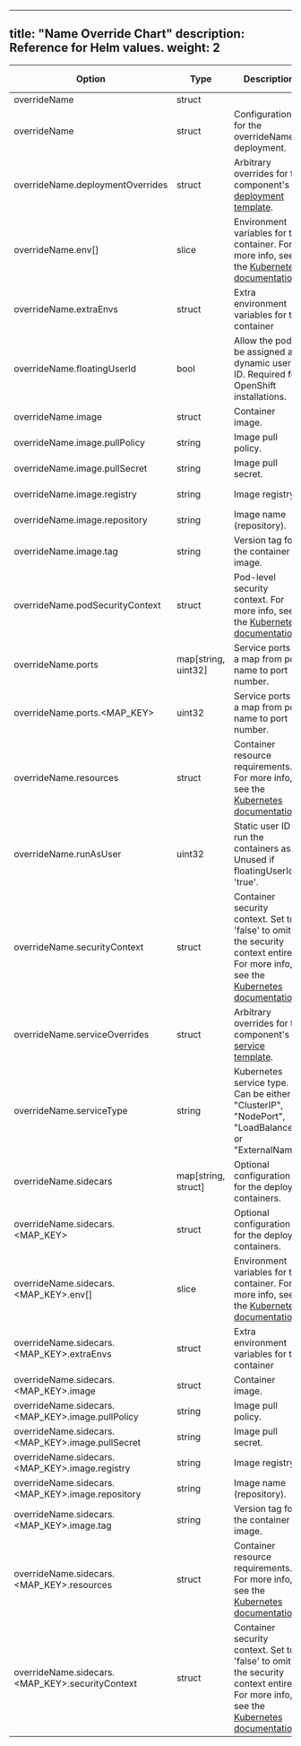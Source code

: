 
---
title: "Name Override Chart"
description: Reference for Helm values.
weight: 2
---

|Option|Type|Description|Default Value|
|------|----|-----------|-------------|
|overrideName|struct|| |
|overrideName|struct|Configuration for the overrideName deployment.| |
|overrideName.deploymentOverrides|struct|Arbitrary overrides for the component's [deployment template](https://kubernetes.io/docs/reference/kubernetes-api/workload-resources/deployment-v1/).| |
|overrideName.env[]|slice|Environment variables for the container. For more info, see the [Kubernetes documentation](https://kubernetes.io/docs/reference/generated/kubernetes-api/v1.26/#envvarsource-v1-core).|null|
|overrideName.extraEnvs|struct|Extra environment variables for the container| |
|overrideName.floatingUserId|bool|Allow the pod to be assigned a dynamic user ID. Required for OpenShift installations.|false|
|overrideName.image|struct|Container image.| |
|overrideName.image.pullPolicy|string|Image pull policy.|IfNotPresent|
|overrideName.image.pullSecret|string|Image pull secret.| |
|overrideName.image.registry|string|Image registry.|quay.io/solo-io|
|overrideName.image.repository|string|Image name (repository).|painter|
|overrideName.image.tag|string|Version tag for the container image.| |
|overrideName.podSecurityContext|struct|Pod-level security context. For more info, see the [Kubernetes documentation](https://kubernetes.io/docs/reference/generated/kubernetes-api/v1.26/#podsecuritycontext-v1-core).| |
|overrideName.ports|map[string, uint32]|Service ports as a map from port name to port number.|{}|
|overrideName.ports.<MAP_KEY>|uint32|Service ports as a map from port name to port number.| |
|overrideName.resources|struct|Container resource requirements. For more info, see the [Kubernetes documentation](https://kubernetes.io/docs/reference/generated/kubernetes-api/v1.26/#resourcerequirements-v1-core).| |
|overrideName.runAsUser|uint32|Static user ID to run the containers as. Unused if floatingUserId is 'true'.|10101|
|overrideName.securityContext|struct|Container security context. Set to 'false' to omit the security context entirely. For more info, see the [Kubernetes documentation](https://kubernetes.io/docs/reference/generated/kubernetes-api/v1.26/#securitycontext-v1-core).| |
|overrideName.serviceOverrides|struct|Arbitrary overrides for the component's [service template](https://kubernetes.io/docs/reference/kubernetes-api/service-resources/service-v1/).| |
|overrideName.serviceType|string|Kubernetes service type. Can be either "ClusterIP", "NodePort", "LoadBalancer", or "ExternalName".| |
|overrideName.sidecars|map[string, struct]|Optional configuration for the deployed containers.|{}|
|overrideName.sidecars.<MAP_KEY>|struct|Optional configuration for the deployed containers.| |
|overrideName.sidecars.<MAP_KEY>.env[]|slice|Environment variables for the container. For more info, see the [Kubernetes documentation](https://kubernetes.io/docs/reference/generated/kubernetes-api/v1.26/#envvarsource-v1-core).| |
|overrideName.sidecars.<MAP_KEY>.extraEnvs|struct|Extra environment variables for the container| |
|overrideName.sidecars.<MAP_KEY>.image|struct|Container image.| |
|overrideName.sidecars.<MAP_KEY>.image.pullPolicy|string|Image pull policy.| |
|overrideName.sidecars.<MAP_KEY>.image.pullSecret|string|Image pull secret.| |
|overrideName.sidecars.<MAP_KEY>.image.registry|string|Image registry.| |
|overrideName.sidecars.<MAP_KEY>.image.repository|string|Image name (repository).| |
|overrideName.sidecars.<MAP_KEY>.image.tag|string|Version tag for the container image.| |
|overrideName.sidecars.<MAP_KEY>.resources|struct|Container resource requirements. For more info, see the [Kubernetes documentation](https://kubernetes.io/docs/reference/generated/kubernetes-api/v1.26/#resourcerequirements-v1-core).| |
|overrideName.sidecars.<MAP_KEY>.securityContext|struct|Container security context. Set to 'false' to omit the security context entirely. For more info, see the [Kubernetes documentation](https://kubernetes.io/docs/reference/generated/kubernetes-api/v1.26/#securitycontext-v1-core).| |
